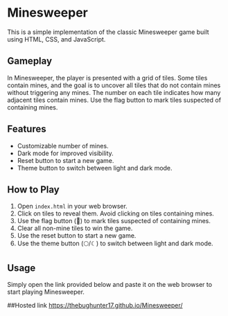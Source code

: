 # Minesweeper

This is a simple implementation of the classic Minesweeper game built using HTML, CSS, and JavaScript.

## Gameplay

In Minesweeper, the player is presented with a grid of tiles. Some tiles contain mines, and the goal is to uncover all tiles that do not contain mines without triggering any mines. The number on each tile indicates how many adjacent tiles contain mines. Use the flag button to mark tiles suspected of containing mines.

## Features

- Customizable number of mines.
- Dark mode for improved visibility.
- Reset button to start a new game.
- Theme button to switch between light and dark mode.

## How to Play

1. Open `index.html` in your web browser.
2. Click on tiles to reveal them. Avoid clicking on tiles containing mines.
3. Use the flag button (🚩) to mark tiles suspected of containing mines.
4. Clear all non-mine tiles to win the game.
5. Use the reset button to start a new game.
6. Use the theme button (🌕/☾) to switch between light and dark mode.

## Usage

Simply open the link provided below and paste it on the web browser to start playing Minesweeper.

##Hosted link 
https://thebughunter17.github.io/Minesweeper/

